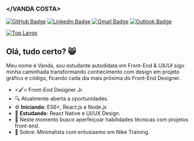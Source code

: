 ### </VANDA COSTA>

[![GitHub Badge](https://img.shields.io/badge/-GitHub-000?style=flat-square&logo=GitHub&logoColor=white&link=https://github.com/vandsc)](https://github.com/vandsc)
[![Linkedin Badge](https://img.shields.io/badge/-LinkedIn-blue?style=flat-square&logo=Linkedin&logoColor=white&link=https://www.linkedin.com/in/vandsc/)](https://www.linkedin.com/in/vandsc/)
[![Gmail Badge](https://img.shields.io/badge/-Gmail-c14438?style=flat-square&logo=Gmail&logoColor=white&link=mailto:vandads915@gmail.com)](mailto:vandads915@gmail.com)
[![Outlook Badge](https://img.shields.io/badge/-Outlook-blue?style=flat&logo=microsoft-outlook&logoColor=white&link=mailto:vandsc@outlook.com.br)](mailto:vandsc@outlook.com.br)


[![Top Langs](https://github-readme-stats.vercel.app/api/top-langs/?username=vandsc&layout=compact)](https://github.com/vandsc/github-readme-stats)

## Olá, tudo certo? 😸
           
Meu nome é Vanda, sou estudante autodidata em Front-End & UX/UI sigo minha caminhada transformando conhecimento com design em projeto gráfico e código, ficando cada dia mais próxima do Front-End Designer.

-  <🖌> Front-End Designer Jr.
- 🔍 Atualmente aberta a oportunidades.
- ⚙️ **Iniciando**: ES6+, React.js  e Node.js
- 📰 **Estudando**: React Native e UI/UX Design.
- 📡 Neste momento busco aperfeiçoar habilidades técnicas com projetos front-end.
- 💬 Sobre: Minimalista com entusiasmo em Nike Training. 


       
